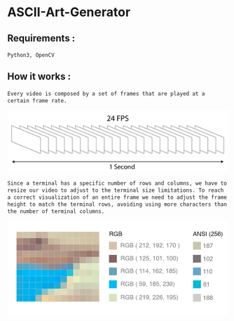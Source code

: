 # ASCII-Art-Generator

## Requirements :
    Python3, OpenCV

## How it works :
    Every video is composed by a set of frames that are played at a certain frame rate.
    
![Video Frames](./images/frames.png)

    Since a terminal has a specific number of rows and columns, we have to resize our video to adjust to the terminal size limitations. To reach a correct visualization of an entire frame we need to adjust the frame height to match the terminal rows, avoiding using more characters than the number of terminal columns.

![Resizing](./images/imgPixelSection.png)
